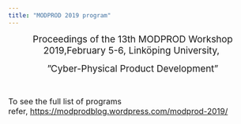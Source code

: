 ```yaml
---
title: "MODPROD 2019 program"
---
```

<p style="text-align: center;"><span style="font-size: 14pt;">Proceedings of the 13th MODPROD Workshop 2019,</span><span style="font-size: 14pt;">February 5-6, Linköping University,&nbsp;</span></p>
<p style="text-align: center;"><span style="font-size: 14pt;">”Cyber-Physical Product Development”</span></p>
<p>&nbsp;</p>
<p><span style="font-size: 12pt;">To see the full list of programs refer,&nbsp;<a href="https://modprodblog.wordpress.com/modprod-2019/">https://modprodblog.wordpress.com/modprod-2019/</a></span></p>
